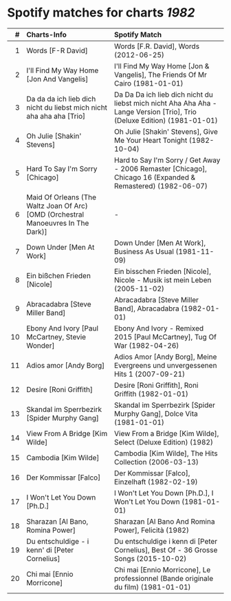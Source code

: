 # Spotify matches for charts *1982*

|    # | Charts-Info                                                                       | Spotify Match                                                                                                            |
| ---: | :-------------------------------------------------------------------------------- | :----------------------------------------------------------------------------------------------------------------------- |
|    1 | Words [F-R David]                                                                 | Words [F.R. David], Words (2012-06-25)                                                                                   |
|    2 | I'll Find My Way Home [Jon And Vangelis]                                          | I'll Find My Way Home [Jon & Vangelis], The Friends Of Mr Cairo (1981-01-01)                                             |
|    3 | Da da da ich lieb dich nicht du liebst mich nicht aha aha aha [Trio]              | Da Da Da ich lieb dich nicht du liebst mich nicht Aha Aha Aha - Lange Version [Trio], Trio (Deluxe Edition) (1981-01-01) |
|    4 | Oh Julie [Shakin' Stevens]                                                        | Oh Julie [Shakin' Stevens], Give Me Your Heart Tonight (1982-10-04)                                                      |
|    5 | Hard To Say I'm Sorry [Chicago]                                                   | Hard to Say I'm Sorry / Get Away - 2006 Remaster [Chicago], Chicago 16 (Expanded & Remastered) (1982-06-07)              |
|    6 | Maid Of Orleans (The Waltz Joan Of Arc) [OMD (Orchestral Manoeuvres In The Dark)] | -                                                                                                                        |
|    7 | Down Under [Men At Work]                                                          | Down Under [Men At Work], Business As Usual (1981-11-09)                                                                 |
|    8 | Ein bißchen Frieden [Nicole]                                                      | Ein bisschen Frieden [Nicole], Nicole - Musik ist mein Leben (2005-11-02)                                                |
|    9 | Abracadabra [Steve Miller Band]                                                   | Abracadabra [Steve Miller Band], Abracadabra (1982-01-01)                                                                |
|   10 | Ebony And Ivory [Paul McCartney, Stevie Wonder]                                   | Ebony And Ivory - Remixed 2015 [Paul McCartney], Tug Of War (1982-04-26)                                                 |
|   11 | Adios amor [Andy Borg]                                                            | Adios Amor [Andy Borg], Meine Evergreens und unvergessenen Hits 1 (2007-09-21)                                           |
|   12 | Desire [Roni Griffith]                                                            | Desire [Roni Griffith], Roni Griffith (1982-01-01)                                                                       |
|   13 | Skandal im Sperrbezirk [Spider Murphy Gang]                                       | Skandal im Sperrbezirk [Spider Murphy Gang], Dolce Vita (1981-01-01)                                                     |
|   14 | View From A Bridge [Kim Wilde]                                                    | View From a Bridge [Kim Wilde], Select (Deluxe Edition) (1982)                                                           |
|   15 | Cambodia [Kim Wilde]                                                              | Cambodia [Kim Wilde], The Hits Collection (2006-03-13)                                                                   |
|   16 | Der Kommissar [Falco]                                                             | Der Kommissar [Falco], Einzelhaft (1982-02-19)                                                                           |
|   17 | I Won't Let You Down [Ph.D.]                                                      | I Won't Let You Down [Ph.D.], I Won't Let You Down (1981-01-01)                                                          |
|   18 | Sharazan [Al Bano, Romina Power]                                                  | Sharazan [Al Bano And Romina Power], Felicità (1982)                                                                     |
|   19 | Du entschuldige - i kenn' di [Peter Cornelius]                                    | Du entschuldige i kenn di [Peter Cornelius], Best Of - 36 Grosse Songs (2015-10-02)                                      |
|   20 | Chi mai [Ennio Morricone]                                                         | Chi mai [Ennio Morricone], Le professionnel (Bande originale du film) (1981-01-01)                                       |
